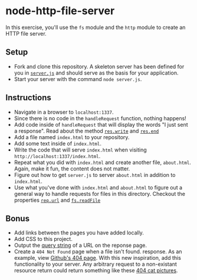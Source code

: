 # node-http-file-server
In this exercise, you'll use the `fs` module and the `http` module to create an HTTP file server.

## Setup
- Fork and clone this repository. A skeleton server has been defined for you in [`server.js`](server.js) and should serve as the basis for your application. 
- Start your server with the command `node server.js`.

## Instructions
- Navigate in a browser to `localhost:1337`.
- Since there is no code in the `handleRequest` function, nothing happens!
- Add code inside of `handleRequest` that will display the words "I just sent a response". Read about the method [`res.write`](https://nodejs.org/api/http.html#http_response_write_chunk_encoding_callback) and [`res.end`](https://nodejs.org/api/http.html#http_response_end_data_encoding_callback)
- Add a file named `index.html` to your repository.
- Add some text inside of `index.html`.
- Write the code that will serve `index.html` when visiting `http://localhost:1337/index.html`.
- Repeat what you did with `index.html` and create another file, `about.html`. Again, make it fun, the content does not matter.
- Figure out how to get `server.js` to server `about.html` in addition to `index.html`.
- Use what you've done with `index.html` and `about.html` to figure out a general way to handle requests for files in this directory. Checkout the properties [`req.url`](https://nodejs.org/api/http.html#http_message_url) and [`fs.readFile`](https://nodejs.org/api/fs.html#fs_fs_readfile_filename_options_callback)

## Bonus
- Add links between the pages you have added locally.
- Add CSS to this project.
- Output the [query string](http://en.wikipedia.org/wiki/Query_string) of a URL on the reponse page.
- Create a `404 Not Found` page when a file isn't found. response. As an example, view [Github's 404 page](https://github.com/asdhasdasd). With this new inspiration, add this functionality to your server. Any arbitrary request to a non-existant resource return could return something like these [404 cat pictures](https://www.flickr.com/photos/girliemac/6508022985).
